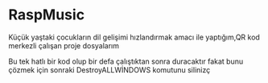 # RaspMusic
Küçük yaştaki çocukların dil gelişimi hızlandırmak amacı ile yaptığım,QR kod merkezli çalışan proje dosyalarım 


Bu tek hatlı bir kod olup bir defa çalıştıktan sonra duracaktır fakat bunu çözmek için sonraki DestroyALLWİNDOWS komutunu silinizç
